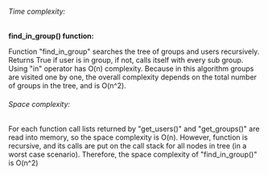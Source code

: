 ###### Time complexity:
**find_in_group() function:**

Function "find_in_group" searches the tree of groups and users recursively. Returns True if user is in group, if not, calls itself
with every sub group. Using "in" operator has O(n) complexity. Because in this algorithm groups are visited one by one, the overall complexity depends on the
total number of groups in the tree, and is O(n^2).

###### Space complexity:

For each function call lists returned by "get_users()" and "get_groups()" are read into memory, so the space 
complexity is O(n). However, function is recursive, and its calls are put on the call stack for all nodes in tree 
(in a worst case scenario). Therefore, the space complexity of "find_in_group()" is O(n^2)
    